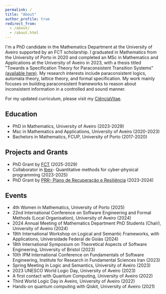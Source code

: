 ```yaml
---
permalink: /
title: "About"
author_profile: true
redirect_from: 
  - /about/
  - /about.html
---
```


I'm a PhD candidate in the Mathematics Department at the University of Aveiro supported by an FCT scholarship. I graduated in Mathematics from the University of Porto in 2020 and completed an MSc in Mathematics and Applications at the University of Aveiro in 2023, with a thesis titled "Towards a Specification Theory for Paraconsistent Transition Systems" [(available here)](https://ria.ua.pt/bitstream/10773/40670/1/Documento_Juliana_Cunha.pdf). My research interests include paraconsistent logics, automata theory, lattice theory, and formal specification. My work mainly focuses on building paraconsistent frameworks to reason about inconsistent information in a controlled and sound manner.

For my updated curriculum, please visit my [CiênciaVitae](https://www.cienciavitae.pt/en/9D1E-9BD4-3F9E).


Education
------
- PhD in Mathematics, University of Aveiro (2023-2029)
- Msc in Mathematics and Applications, University of Aveiro (2020-2023)
- Bachelors in Mathematics, FCUP, University of Porto (2017-2020)

Projects and Grants
------
- PhD Grant by [FCT](https://www.fct.pt/) (2025-2029)
- Collaborator in [Ibex](https://lmf.di.uminho.pt//Ibex/)- Quantitative methods for cyber-physical programming (2023-2025)
- PhD Grant by [PRR- Plano de Recuperação e Resiliência](https://recuperarportugal.gov.pt/) (2023-2024)

Events
------
- 4th Women in Mathematics, University of Porto (2025)
- 22nd International Conference on Software Engineering and Formal Methods (Local Organisation), University of Aveiro (2024)
- 2024 Annual Meeting of Mathematics Department PhD Students (Chair), University of Aveiro (2024)
- 19th International Workshop on Logical and Semantic Frameworks, with Applications, Universidade Federal de Goiás (2024)
- 18th International Symposium on Theoretical Aspects of Software Engineering, University of Bristol (2023)
- 10th IPM International Conference on Fundamentals of Software Engineering, Institute for Research in Fundamental Sciences Iran (2023)
- Spring Meeting in Logic and Semantics, University of Aveiro (2023)
- 2023 UNESCO World Logic Day, University of Aveiro (2023)
- A first contact with Quantum Computing, University of Aveiro (2022)
- Third World Logic Day in Aveiro, University of Aveiro (2022)
- Hands-on quantum computing with Qiskit, University of Aveiro (2021)
